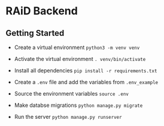 # RAiD Backend

## Getting Started

- Create a virtual environment `python3 -m venv venv`

- Activate the virtual environment `. venv/bin/activate`

- Install all dependencies `pip install -r requirements.txt`

- Create a `.env` file and add the variables from `.env_example`

- Source the environment variables `source .env`

- Make databse migrations `python manage.py migrate`

- Run the server `python manage.py runserver`
